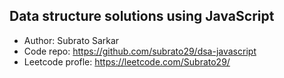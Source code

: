 Data structure solutions using JavaScript
-----------------------------------
- Author: Subrato Sarkar
- Code repo: https://github.com/subrato29/dsa-javascript
- Leetcode profle: https://leetcode.com/Subrato29/